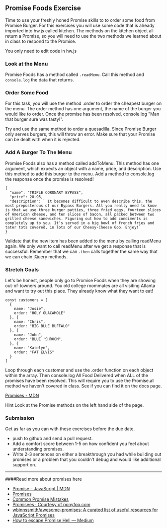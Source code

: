 ## Promise Foods Exercise

Time to use your freshly honed Promise skills to to order some food from Promise Burger. For this exercises you will use some code that is already imported into hw.js called kitchen. The methods on the kitchen object all return a Promise, so you will need to use the two methods we learned about in class to respond to the Promise.

You only need to edit code in hw.js

### Look at the Menu

Promise Foods has a method called `.readMenu`. Call this method and `console.log` the data that returns.

### Order Some Food

For this task, you will use the method .order to order the cheapest burger on the menu. The order method has one argument, the name of the burger you would like to order. Once the promise has been resolved, console.log "Man that burger sure was tasty!".

Try and use the same method to order a quesadilla. Since Promise Burger only serves burgers, this will throw an error. Make sure that your Promise can be dealt with when it is rejected.

### Add A Burger To The Menu

Promise Foods also has a method called addToMenu. This method has one argument, which expects an object with a name, price, and description. Use this method to add this burger to the menu. Add a method to console.log the response once the promise is resolved!
```
{
  "name": "TRIPLE CORONARY BYPASS",
  "price": 28.95,
  "description": ` It becomes difficult to even describe this, the most preposterous of our Bypass Burgers. All you really need to know is that we use three burger patties, three fried eggs, fourteen slices of American cheese, and ten slices of bacon, all packed between two grilled cheese sandwiches. Figuring out how to add condiments is completely up to you. It’s served in a big bowl of french fries and tater tots covered, in lots of our Cheesy-Cheese Goo. Enjoy!`
}
```

Validate that the new item has been added to the menu by calling readMenu again. We only want to call readMenu after we get a response that is successful. Remember that we can `.then` calls together the same way that we can chain jQuery methods.

### Stretch Goals

Let's be honest, people only go to Promise Foods when they are showing out-of-towners around. You old college roommates are all visiting Atlanta and want to try out this place. They already know what they want to eat!
```
const customers = [
  {
    name: "Josie",
    order: "HOLY GUACAMOLE"
  }, {
    name: "Chris",
    order: "BIG BLUE BUFFALO"
  }, {
    name: "John",
    order: "BLUE 'SHROOM",
  }, {
    name: "Katelyn",
    order: "FAT ELVIS"
  }
]
```

Loop through each customer and use the .order function on each object within the array. Then console.log All Food Delivered when ALL of the promises have been resolved. This will require you to use the Promise.all method we haven't covered in class. See if you can find it on the docs page.

[Promises - MDN](https://developer.mozilla.org/en-US/docs/Web/JavaScript/Reference/Global_Objects/Promise)

Hint Look at the Promise methods on the left hand side of the page.

### Submission

Get as far as you can with these exercises before the due date.

- push to github and send a pull request.
- Add a comfort score between 1-5 on how confident you feel about understanding promises.
- Write 2-3 sentences on either a breakthrough you had while building out promises or a problem that you couldn't debug and would like additional support on.

_____

####Read more about promises here 

* [Promise - JavaScript | MDN](https://developer.mozilla.org/en-US/docs/Web/JavaScript/Reference/Global_Objects/Promise)
* [Promises](https://www.promisejs.org/)
* [Common Promise Mistakes](https://pouchdb.com/2015/05/18/we-have-a-problem-with-promises.html)
* [Promisees · Courtesy of ponyfoo.com](http://bevacqua.github.io/promisees/)
* [wbinnssmith/awesome-promises: A curated list of useful resources for JavaScript Promises](https://github.com/wbinnssmith/awesome-promises)
* [How to escape Promise Hell — Medium](https://medium.com/@pyrolistical/how-to-get-out-of-promise-hell-8c20e0ab0513#.4wtj9hlvw)

